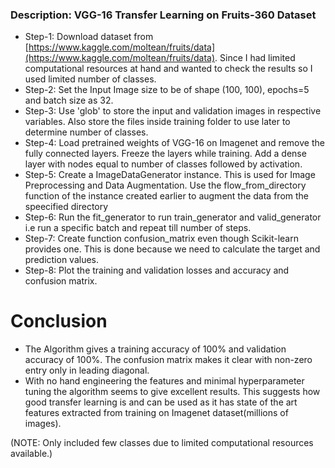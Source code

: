 ### **Description:** VGG-16 Transfer Learning on Fruits-360 Dataset


* Step-1: Download dataset from [https://www.kaggle.com/moltean/fruits/data](https://www.kaggle.com/moltean/fruits/data). Since I had limited computational resources at hand and wanted to check the results so I used limited number of classes. 
* Step-2: Set the Input Image size to be of shape (100, 100), epochs=5 and batch size as 32.
* Step-3: Use 'glob' to store the input and validation images in respective variables. Also store the files inside training folder to use later to determine number of classes.
* Step-4: Load pretrained weights of VGG-16 on Imagenet and remove the fully connected layers. Freeze the layers while training. Add a dense layer with nodes equal to number of classes followed by activation. 
* Step-5: Create a ImageDataGenerator instance. This is used for Image Preprocessing and Data Augmentation. Use the flow_from_directory function of the instance created earlier to augment the data from the speecified directory
* Step-6: Run the fit_generator to run train_generator and valid_generator i.e run a specific batch and repeat till number of steps.
* Step-7: Create function confusion_matrix even though Scikit-learn provides one. This is done because we need to calculate the target and prediction values.
* Step-8: Plot the training and validation losses and accuracy and confusion matrix.


# Conclusion

* The Algorithm gives a training accuracy of 100% and validation accuracy of 100%. The confusion matrix makes it clear with non-zero entry only in leading diagonal.  
* With no hand engineering the features and minimal hyperparameter tuning the algorithm seems to give excellent results. This suggests how good transfer learning is and can be used as it has state of the art features extracted from training on Imagenet dataset(millions of images).


(NOTE: Only included few classes due to limited computational resources available.)
